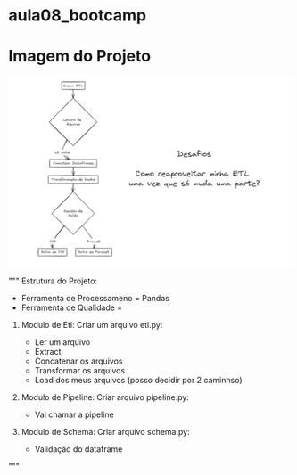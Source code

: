 # aula08_bootcamp

# Imagem do Projeto

![alt text](image.png)

"""
Estrutura do Projeto:

- Ferramenta de Processameno = Pandas
- Ferramenta de Qualidade =

1. Modulo de Etl: Criar um arquivo etl.py:
    - Ler um arquivo
    - Extract
    - Concatenar os arquivos
    - Transformar os arquivos
    - Load dos meus arquivos (posso decidir por 2 caminhso)

2. Modulo de Pipeline: Criar arquivo pipeline.py:
    - Vai chamar a pipeline

3. Modulo de Schema: Criar arquivo schema.py:
    - Validação do dataframe

"""
